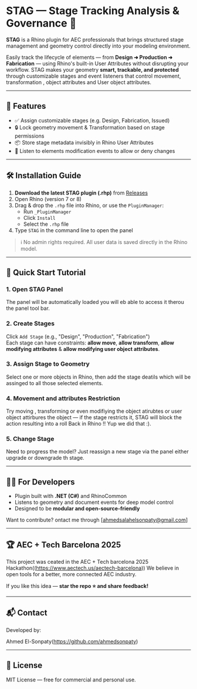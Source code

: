 # STAG — Stage Tracking Analysis & Governance 🦌

**STAG** is a Rhino plugin for AEC professionals that brings structured stage management and geometry control directly into your modeling environment.

Easily track the lifecycle of elements — from **Design ➜ Production ➜ Fabrication** — using Rhino's built-in User Attributes without disrupting your workflow. STAG makes your geometry **smart, trackable, and protected** through customizable stages and event listeners that control movement, transformation , object attributes and User object attributes.

---

## 🚀 Features

- ✅ Assign customizable stages (e.g. Design, Fabrication, Issued)
- 🔒 Lock geometry movement & Transformation based on stage permissions
- 📦 Store stage metadata invisibly in Rhino User Attributes
- 🔁 Listen to elements modification events to allow or deny changes


---

## 🛠️ Installation Guide

1. **Download the latest STAG plugin (.rhp)** from [Releases](https://github.com/your-org/STAG/releases)
2. Open Rhino (version 7 or 8)
3. Drag & drop the `.rhp` file into Rhino, or use the `PluginManager`:
   - Run `_PluginManager`
   - Click `Install`
   - Select the `.rhp` file
4. Type `STAG` in the command line to open the panel

> ℹ️ No admin rights required. All user data is saved directly in the Rhino model.

---

## 🧪 Quick Start Tutorial

### 1. Open STAG Panel
The panel will be automatically loaded you will eb able to access it therou the panel tool bar.

### 2. Create Stages
Click `Add Stage` (e.g., "Design", "Production", "Fabrication")  
Each stage can have constraints: **allow move**, **allow transform**, **allow modifying attributes** & **allow modifying user object attributes**.

### 3. Assign Stage to Geometry
Select one or more objects in Rhino, then add the stage deatils which will be assinged to all those selected elements.

### 4. Movement and attributes Restriction
Try moving , transforming or even modifiying the object atirubtes or user object attirbures the object — if the stage restricts it, STAG will block the action resulting into a roll Back in Rhino !! Yup we did that :).

### 5. Change Stage
Need to progress the model? Just reassign a new stage via the panel either upgrade or downgrade th stage.

---

## 👨‍💻 For Developers

- Plugin built with **.NET (C#)** and RhinoCommon
- Listens to geometry and document events for deep model control
- Designed to be **modular and open-source-friendly**

Want to contribute? ontact me through [ahmedsalahelsonpaty@gmail.com]

---

## 🏆 AEC + Tech Barcelona 2025

This project was ceated in the AEC + Tech  barcelona 2025 Hackathon((https://www.aectech.us/aectech-barcelona)) 
We believe in open tools for a better, more connected AEC industry.

If you like this idea — **star the repo ⭐ and share feedback!**

---

## 📬 Contact

Developed by:

Ahmed El-Sonpaty(https://github.com/ahmedsonpaty)


---

## 📄 License

MIT License — free for commercial and personal use.
